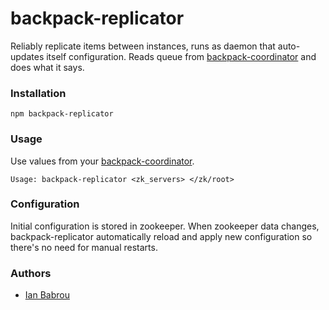 backpack-replicator
====

Reliably replicate items between instances, runs as daemon that auto-updates itself configuration.
Reads queue from [backpack-coordinator](https://github.com/Topface/backpack-coordinator) and does what it says.

### Installation

```
npm backpack-replicator
```

### Usage

Use values from your [backpack-coordinator](https://github.com/Topface/backpack-coordinator).

```
Usage: backpack-replicator <zk_servers> </zk/root>
```

### Configuration

Initial configuration is stored in zookeeper. When zookeeper data changes, backpack-replicator
automatically reload and apply new configuration so there's no need for manual restarts.

### Authors

* [Ian Babrou](https://github.com/bobrik)
